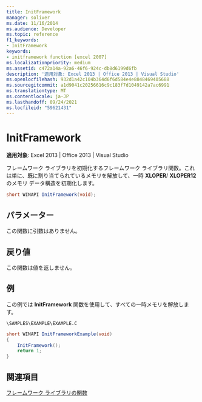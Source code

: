 ```yaml
---
title: InitFramework
manager: soliver
ms.date: 11/16/2014
ms.audience: Developer
ms.topic: reference
f1_keywords:
- InitFramework
keywords:
- initframework function [excel 2007]
ms.localizationpriority: medium
ms.assetid: c472a14a-92a6-46f6-924c-db8d6199d6fb
description: '適用対象: Excel 2013 | Office 2013 | Visual Studio'
ms.openlocfilehash: 932d1a42c104b364d6f6d584e4e8848469405688
ms.sourcegitcommit: a1d9041c20256616c9c183f7d1049142a7ac6991
ms.translationtype: MT
ms.contentlocale: ja-JP
ms.lasthandoff: 09/24/2021
ms.locfileid: "59621431"
---
```

# <a name="initframework"></a>InitFramework

 **適用対象**: Excel 2013 | Office 2013 | Visual Studio 
  
フレームワーク ライブラリを初期化するフレームワーク ライブラリ関数。これは単に、既に割り当てられているメモリを解放して、一時 **XLOPER**/ **XLOPER12** のメモリ データ構造を初期化します。 
  
```cs
short WINAPI InitFramework(void);
```

## <a name="parameters"></a>パラメーター

この関数に引数はありません。
  
## <a name="return-value"></a>戻り値

この関数は値を返しません。
  
## <a name="example"></a>例

この例では **InitFramework** 関数を使用して、すべての一時メモリを解放します。 
  
 `\SAMPLES\EXAMPLE\EXAMPLE.C`
  
```cs
short WINAPI InitFrameworkExample(void)
{
    InitFramework();
    return 1;
}
```

## <a name="see-also"></a>関連項目



[フレームワーク ライブラリの関数](functions-in-the-framework-library.md)

